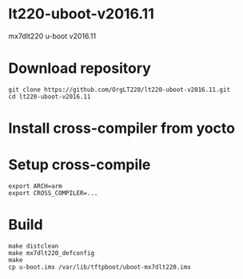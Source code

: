 # lt220-uboot-v2016.11
mx7dlt220 u-boot v2016.11

# Download repository
	git clone https://github.com/OrgLT220/lt220-uboot-v2016.11.git
	cd lt220-uboot-v2016.11
	
# Install cross-compiler from yocto

# Setup cross-compile
	export ARCH=arm
	export CROSS_COMPILER=...

# Build
	make distclean
	make mx7dlt220_defconfig
	make
	cp u-boot.imx /var/lib/tftpboot/uboot-mx7dlt220.imx

